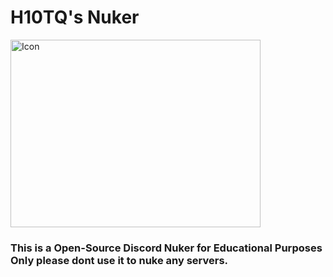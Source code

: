 # H10TQ's Nuker  
<img src="https://images.steamusercontent.com/ugc/920295979161635273/90FD24708A385EF1C9885BBB1EFA3066BA6E8EC1/?imw=637&imh=358&ima=fit&impolicy=Letterbox&imcolor=%23000000&letterbox=true" alt="Icon" width="400" height="300"/>


### This is a Open-Source Discord Nuker for Educational Purposes Only please dont use it to nuke any servers.
